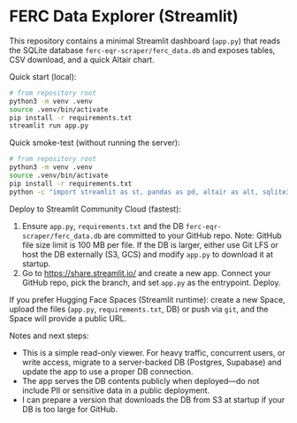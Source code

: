 # FERC Data Explorer (Streamlit)

This repository contains a minimal Streamlit dashboard (`app.py`) that reads the SQLite database `ferc-eqr-scraper/ferc_data.db` and exposes tables, CSV download, and a quick Altair chart.

Quick start (local):

```bash
# from repository root
python3 -m venv .venv
source .venv/bin/activate
pip install -r requirements.txt
streamlit run app.py
```

Quick smoke-test (without running the server):

```bash
# from repository root
python3 -m venv .venv
source .venv/bin/activate
pip install -r requirements.txt
python -c "import streamlit as st, pandas as pd, altair as alt, sqlite3; print('imports OK')"
```

Deploy to Streamlit Community Cloud (fastest):

1. Ensure `app.py`, `requirements.txt` and the DB `ferc-eqr-scraper/ferc_data.db` are committed to your GitHub repo. Note: GitHub file size limit is 100 MB per file. If the DB is larger, either use Git LFS or host the DB externally (S3, GCS) and modify `app.py` to download it at startup.
2. Go to https://share.streamlit.io/ and create a new app. Connect your GitHub repo, pick the branch, and set `app.py` as the entrypoint. Deploy.

If you prefer Hugging Face Spaces (Streamlit runtime): create a new Space, upload the files (`app.py`, `requirements.txt`, DB) or push via `git`, and the Space will provide a public URL.

Notes and next steps:
- This is a simple read-only viewer. For heavy traffic, concurrent users, or write access, migrate to a server-backed DB (Postgres, Supabase) and update the app to use a proper DB connection.
- The app serves the DB contents publicly when deployed—do not include PII or sensitive data in a public deployment.
- I can prepare a version that downloads the DB from S3 at startup if your DB is too large for GitHub.

